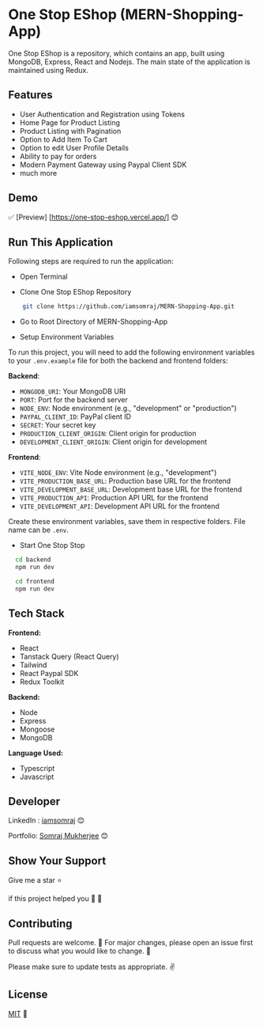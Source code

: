 # One Stop EShop (MERN-Shopping-App)

One Stop EShop is a repository, which contains an app, built using MongoDB, Express, React and Nodejs. The main state of the application is maintained using Redux.

## Features

- User Authentication and Registration using Tokens
- Home Page for Product Listing
- Product Listing with Pagination
- Option to Add Item To Cart
- Option to edit User Profile Details
- Ability to pay for orders
- Modern Payment Gateway using Paypal Client SDK
- much more

## Demo

✅ [Preview] [https://one-stop-eshop.vercel.app/] 😊

## Run This Application

Following steps are required to run the application:

- Open Terminal

- Clone One Stop EShop Repository

```bash
    git clone https://github.com/iamsomraj/MERN-Shopping-App.git
```

- Go to Root Directory of MERN-Shopping-App

- Setup Environment Variables

To run this project, you will need to add the following environment variables to your `.env.example` file for both the backend and frontend folders:

**Backend**:

- `MONGODB_URI`: Your MongoDB URI
- `PORT`: Port for the backend server
- `NODE_ENV`: Node environment (e.g., "development" or "production")
- `PAYPAL_CLIENT_ID`: PayPal client ID
- `SECRET`: Your secret key
- `PRODUCTION_CLIENT_ORIGIN`: Client origin for production
- `DEVELOPMENT_CLIENT_ORIGIN`: Client origin for development

**Frontend**:

- `VITE_NODE_ENV`: Vite Node environment (e.g., "development")
- `VITE_PRODUCTION_BASE_URL`: Production base URL for the frontend
- `VITE_DEVELOPMENT_BASE_URL`: Development base URL for the frontend
- `VITE_PRODUCTION_API`: Production API URL for the frontend
- `VITE_DEVELOPMENT_API`: Development API URL for the frontend

Create these environment variables, save them in respective folders. File name can be `.env`.

- Start One Stop Stop

```bash
  cd backend
  npm run dev

  cd frontend
  npm run dev
```

## Tech Stack

**Frontend:**

- React
- Tanstack Query (React Query)
- Tailwind
- React Paypal SDK
- Redux Toolkit

**Backend:**

- Node
- Express
- Mongoose
- MongoDB

**Language Used:**

- Typescript
- Javascript

## Developer

LinkedIn : [iamsomraj](https://www.linkedin.com/in/iamsomraj/) 😊

Portfolio: [Somraj Mukherjee](https://iamsomraj.github.io/) 😊

## Show Your Support

Give me a star ⭐

if this project helped you 👦 👧

## Contributing

Pull requests are welcome. 🤝 For major changes, please open an issue first to discuss what you would like to change. 🙏

Please make sure to update tests as appropriate. ✌

## License

[MIT](https://choosealicense.com/licenses/mit/) 📰
